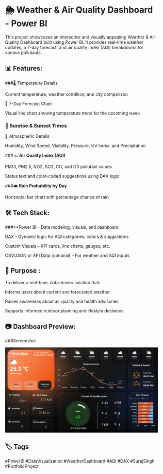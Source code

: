 # 🌦️ Weather & Air Quality Dashboard - Power BI
This project showcases an interactive and visually appealing Weather & Air Quality Dashboard built using Power BI. It provides real-time weather updates, a 7-day forecast, and air quality index (AQI) breakdowns for various pollutants.

## 📊 Features:
###🌡️ Temperature Details

Current temperature, weather condition, and city comparison

📅 7-Day Forecast Chart

Visual line chart showing temperature trend for the upcoming week

### 🌇 **Sunrise & Sunset Times**

💨 Atmospheric Details

Humidity, Wind Speed, Visibility, Pressure, UV Index, and Precipitation

###🌫️ **Air Quality Index (AQI)**

PM10, PM2.5, NO2, SO2, CO, and O3 pollutant values

Status text and color-coded suggestions using DAX logic

###🌧️ **Rain Probability by Day**

Horizontal bar chart with percentage chance of rain

## 🛠️ Tech Stack:
###**Power BI – Data modeling, visuals, and dashboard

DAX – Dynamic logic for AQI categories, colors & suggestions

Custom Visuals – KPI cards, line charts, gauges, etc.

CSV/JSON or API Data (optional) – For weather and AQI inputs

## 📌 Purpose :
To deliver a real-time, data-driven solution that:

Informs users about current and forecasted weather

Raises awareness about air quality and health advisories

Supports informed outdoor planning and lifestyle decisions

## 📷 Dashboard Preview:

###Screenshot 

![Screenshot](https://github.com/infoabhishek2/PowerBi_Weather-Dashboard/blob/main/Dashboard_Image_Weather_Report.png)

## 🏷️ Tags
#PowerBI #DataVisualization #WeatherDashboard #AQI #DAX #SurajSingh #PortfolioProject
